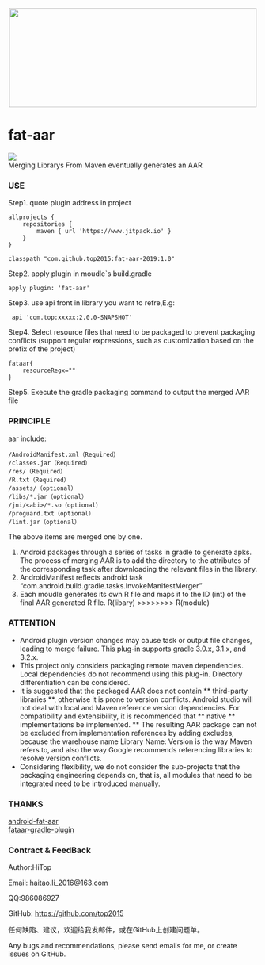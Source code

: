 <div align="center">
<img src="https://raw.githubusercontent.com/top2015/fat-aar-2019/master/logo.png"  height="200" width="500">
</div>

# fat-aar
[![](https://www.jitpack.io/v/top2015/fat-aar-2019.svg)](https://www.jitpack.io/#top2015/fat-aar-2019)  
Merging Librarys From Maven eventually generates an AAR

### USE
Step1. quote plugin address in project
```
allprojects {
	repositories {
		maven { url 'https://www.jitpack.io' }
	}
}
```
```
classpath "com.github.top2015:fat-aar-2019:1.0"
```
Step2. apply plugin in moudle`s build.gradle
```
apply plugin: 'fat-aar'
```
Step3. use api front in library you want to refre,E.g:
```
 api 'com.top:xxxxx:2.0.0-SNAPSHOT'
```
Step4. Select resource files that need to be packaged to prevent packaging conflicts (support regular expressions, such as customization based on the prefix of the project)
```
fataar{
    resourceRegx=""
}
```
Step5. Execute the gradle packaging command to output the merged AAR file

### PRINCIPLE
aar include:
```
/AndroidManifest.xml（Required）
/classes.jar（Required）
/res/（Required）
/R.txt（Required）
/assets/（optional）
/libs/*.jar（optional）
/jni/<abi>/*.so（optional）
/proguard.txt（optional）
/lint.jar（optional）
```
The above items are merged one by one.

1. Android packages through a series of tasks in gradle to generate apks. The process of merging AAR is to add the directory to the attributes of the corresponding task after downloading the relevant files in the library.
2. AndroidManifest reflects android task “com.android.build.gradle.tasks.InvokeManifestMerger”
3. Each moudle generates its own R file and maps it to the ID (int) of the final AAR generated R file. R(libary) >>>>>>>> R(module)

### ATTENTION
+ Android plugin version changes may cause task or output file changes, leading to merge failure. This plug-in supports gradle 3.0.x, 3.1.x, and 3.2.x.
+ This project only considers packaging remote maven dependencies. Local dependencies do not recommend using this plug-in. Directory differentiation can be considered.
+ It is suggested that the packaged AAR does not contain ** third-party libraries **, otherwise it is prone to version conflicts. Android studio will not deal with local and Maven reference version dependencies. For compatibility and extensibility, it is recommended that ** native ** implementations be implemented. ** The resulting AAR package can not be excluded from implementation references by adding excludes, because the warehouse name Library Name: Version is the way Maven refers to, and also the way Google recommends referencing libraries to resolve version conflicts.
+ Considering flexibility, we do not consider the sub-projects that the packaging engineering depends on, that is, all modules that need to be integrated need to be introduced manually.


### THANKS
[android-fat-aar](https://github.com/adwiv/android-fat-aar)  
[fataar-gradle-plugin](https://github.com/Mobbeel/fataar-gradle-plugin)

### Contract & FeedBack
Author:HiTop

Email: haitao.li_2016@163.com

QQ:986086927

GitHub: https://github.com/top2015

任何缺陷、建议，欢迎给我发邮件，或在GitHub上创建问题单。

Any bugs and recommendations, please send emails for me, or create issues on GitHub.
